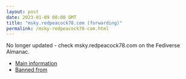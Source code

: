 ```yaml
---
layout: post
date: 2023-01-09 00:00 GMT
title: "msky.redpeacock78.com (forwarding)"
permalink: /msky-redpeacock78-com.html
---
```


No longer updated - check msky.redpeacock78.com on the Fediverse Almanac.

* [Main information](https://www.fediversealmanac.com/api/v1/instances/msky.redpeacock78.com)
* [Banned from](https://www.fediversealmanac.com/api/v1/instances/msky.redpeacock78.com/banned_from)

